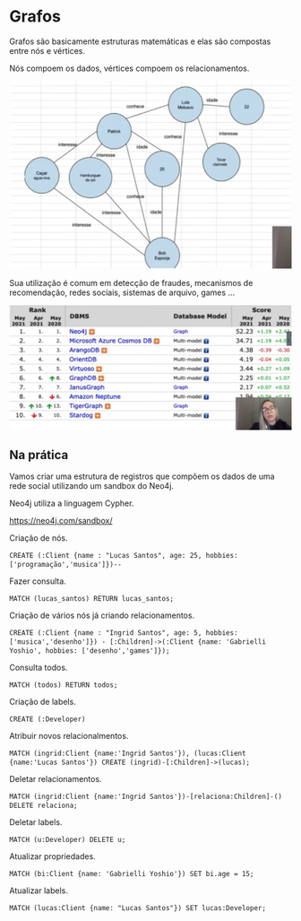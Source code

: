 # Grafos

Grafos são basicamente estruturas matemáticas e elas são compostas entre nós e vértices. 

Nós compoem os dados, vértices compoem os relacionamentos.

![grafos](img/chrome-12_22-07-27_12h06m.png)

Sua utilização é comum em detecção de fraudes, mecanismos de recomendação, redes sociais, sistemas de arquivo, games ... 

![ranking-grafos](img/chrome-13_22-07-27_12h07m.png)

## Na prática

Vamos criar uma estrutura de registros que compõem os dados de uma rede social utilizando um sandbox do Neo4j.

Neo4j utiliza a linguagem Cypher.

https://neo4j.com/sandbox/

Criação de nós.

    CREATE (:Client {name : "Lucas Santos", age: 25, hobbies: ['programação','musica']})--

Fazer consulta.

    MATCH (lucas_santos) RETURN lucas_santos;

Criação de vários nós já criando relacionamentos.

    CREATE (:Client {name : "Ingrid Santos", age: 5, hobbies: ['musica','desenho']}) - [:Children]->(:Client {name: 'Gabrielli Yoshio', hobbies: ['desenho','games']});

Consulta todos.

    MATCH (todos) RETURN todos;

Criação de labels.

    CREATE (:Developer)

Atribuir novos relacionalmentos.

    MATCH (ingrid:Client {name:'Ingrid Santos'}), (lucas:Client {name:'Lucas Santos'}) CREATE (ingrid)-[:Children]->(lucas);

Deletar relacionamentos.

    MATCH (ingrid:Client {name:'Ingrid Santos'})-[relaciona:Children]-() DELETE relaciona;

Deletar labels.

    MATCH (u:Developer) DELETE u;

Atualizar propriedades.

    MATCH (bi:Client {name: 'Gabrielli Yoshio'}) SET bi.age = 15;

Atualizar labels.

    MATCH (lucas:Client {name: "Lucas Santos"}) SET lucas:Developer;